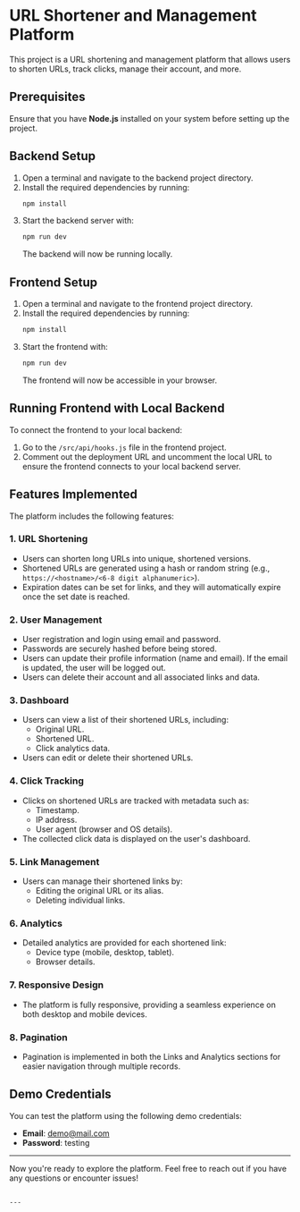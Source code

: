# URL Shortener and Management Platform

This project is a URL shortening and management platform that allows users
 to shorten URLs, track clicks, manage their account, and more.

## Prerequisites

Ensure that you have **Node.js** installed on your system before setting up the project.

## Backend Setup

1. Open a terminal and navigate to the backend project directory.
2. Install the required dependencies by running:
   ```bash
   npm install
   ```
3. Start the backend server with:
   ```bash
   npm run dev
   ```
   The backend will now be running locally.

## Frontend Setup

1. Open a terminal and navigate to the frontend project directory.
2. Install the required dependencies by running:
   ```bash
   npm install
   ```
3. Start the frontend with:
   ```bash
   npm run dev
   ```
   The frontend will now be accessible in your browser.

## Running Frontend with Local Backend

To connect the frontend to your local backend:

1. Go to the `/src/api/hooks.js` file in the frontend project.
2. Comment out the deployment URL and uncomment the local URL to ensure the frontend connects to your local backend server.

## Features Implemented

The platform includes the following features:

### 1. **URL Shortening**
   - Users can shorten long URLs into unique, shortened versions.
   - Shortened URLs are generated using a hash or random string (e.g., `https://<hostname>/<6-8 digit alphanumeric>`).
   - Expiration dates can be set for links, and they will automatically expire once the set date is reached.

### 2. **User Management**
   - User registration and login using email and password.
   - Passwords are securely hashed before being stored.
   - Users can update their profile information (name and email). If the email is updated, the user will be logged out.
   - Users can delete their account and all associated links and data.

### 3. **Dashboard**
   - Users can view a list of their shortened URLs, including:
     - Original URL.
     - Shortened URL.
     - Click analytics data.
   - Users can edit or delete their shortened URLs.

### 4. **Click Tracking**
   - Clicks on shortened URLs are tracked with metadata such as:
     - Timestamp.
     - IP address.
     - User agent (browser and OS details).
   - The collected click data is displayed on the user's dashboard.

### 5. **Link Management**
   - Users can manage their shortened links by:
     - Editing the original URL or its alias.
     - Deleting individual links.

### 6. **Analytics**
   - Detailed analytics are provided for each shortened link:
     - Device type (mobile, desktop, tablet).
     - Browser details.

### 7. **Responsive Design**
   - The platform is fully responsive, providing a seamless experience on both desktop and mobile devices.

### 8. **Pagination**
   - Pagination is implemented in both the Links and Analytics sections for easier navigation through multiple records.

## Demo Credentials

You can test the platform using the following demo credentials:

- **Email**: demo@mail.com  
- **Password**: testing

---

Now you're ready to explore the platform. Feel free to reach out if you have any questions or encounter issues!
```

---